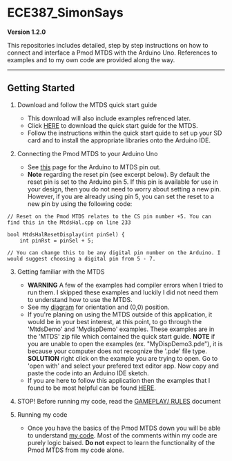 # ECE387_SimonSays

**Version 1.2.0**

This repositories includes detailed, step by step instructions on how to connect and interface a Pmod MTDS with the Arduino Uno. References to examples and to my own code are provided along the way.

---

## Getting Started

1. Download and follow the MTDS quick start guide
   * This download will also include examples refrenced later.
   * Click [HERE](https://reference.digilentinc.com/reference/software/mtds/start) to download the quick start guide for the MTDS.
   * Follow the instructions within the quick start quide to set up your SD card and to install the appropriate libraries onto the Arduino IDE.

2. Connecting the Pmod MTDS to your Arduino Uno
   * See [this](https://github.com/NicholsKyle/ECE387_SimonSays/wiki/My-Design#schematic-drawing) page for the Arduino to MTDS pin out.
   * **Note** regarding the reset pin (see excerpt below). By default the reset pin is set to the Arduino pin 5. If this pin is available for use in your design, then you do not need to worry about setting a new pin. However, if you are already using pin 5, you can set the reset to a new pin by using the following code: 

```
// Reset on the Pmod MTDS relates to the CS pin number +5. You can find this in the MtdsHal.cpp on line 233  

bool MtdsHalResetDisplay(int pinSel) {
    int pinRst = pinSel + 5;

// You can change this to be any digital pin number on the Arduino. I would suggest choosing a digital pin from 5 - 7.
```
   
3. Getting familiar with the MTDS
   * **WARNING** A few of the examples had compiler errors when I tried to run them. I skipped these examples and luckily I did not need them to understand how to use the MTDS.
   * See my [diagram](https://github.com/NicholsKyle/ECE387_SimonSays/blob/master/Media/Z_Z.png) for orientation and (0,0) position.
   * If you're planing on using the MTDS outside of this application, it would be in your best interest, at this point, to go through the 'MtdsDemo' and 'MydispDemo' examples. These examples are in the 'MTDS' zip file which contained the quick start guide. **NOTE** if you are unable to open the examples (ex. "MyDispDemo3.pde"), it is because your computer does not recognize the '.pde' file type. **SOLUTION** right click on the example you are trying to open. Go to 'open with' and select your prefered text editor app. Now copy and paste the code into an Arduino IDE sketch.
   * If you are here to follow this application then the examples that I found to be most helpful can be found [HERE](https://github.com/NicholsKyle/ECE387_SimonSays/tree/master/Example_Code/Most_Helpful). 

4. STOP! Before running my code, read the [GAMEPLAY/ RULES](https://github.com/NicholsKyle/ECE387_SimonSays/blob/master/Added_Value/Rules:Instructions_SimonSays.pdf) document

5. Running my code
   * Once you have the basics of the Pmod MTDS down you will be able to understand [my code](https://github.com/NicholsKyle/ECE387_SimonSays/blob/master/Added_Value/SimonSays_Game/SimonSays_Game.ino). Most of the comments within my code are purely logic baised. **Do not** expect to learn the functionality of the Pmod MTDS from my code alone.
